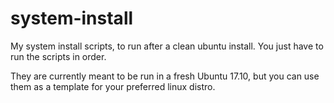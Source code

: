 system-install
==============

My system install scripts, to run after a clean ubuntu install. You just have to run the scripts in order.

They are currently meant to be run in a fresh Ubuntu 17.10, but you can use them as a template for your preferred linux distro.
